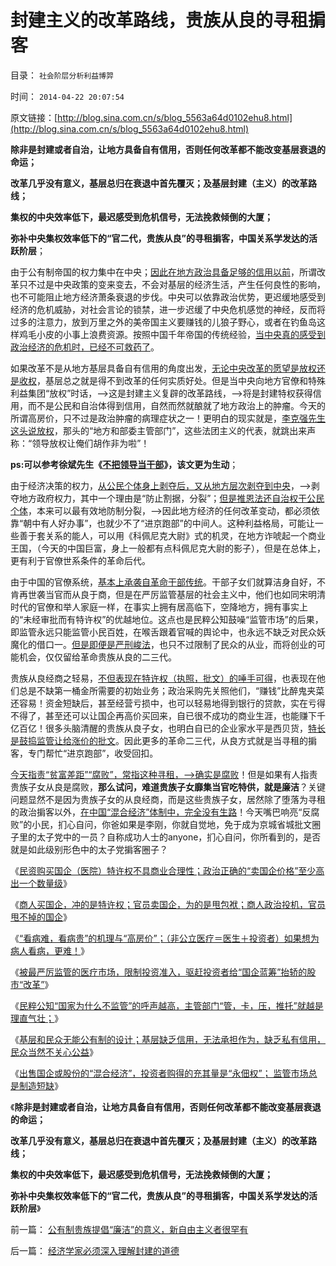 # 封建主义的改革路线，贵族从良的寻租掮客

目录： `社会阶层分析利益博羿` 

时间： `2014-04-22 20:07:54` 

原文链接：[http://blog.sina.com.cn/s/blog_5563a64d0102ehu8.html](http://blog.sina.com.cn/s/blog_5563a64d0102ehu8.html)

**除非是封建或者自治，让地方具备自有信用，否则任何改革都不能改变基层衰退的命运；**

**改革几乎没有意义，基层总归在衰退中首先覆灭；及基层封建（主义）的改革路线；**

**集权的中央效率低下，最迟感受到危机信号，无法挽救倾倒的大厦；**

**弥补中央集权效率低下的“官二代，贵族从良”的寻租掮客，中国关系学发达的活跃阶层**；

由于公有制帝国的权力集中在中央；[因此在地方政治具备足够的信用以前](../../../2014/4/19/公有制基层无能，封建或自治的必要性.md)，所谓改革只不过是中央政策的变来变去，不会对基层的经济生活，产生任何良性的影响，也不可能阻止地方经济萧条衰退的步伐。中央可以依靠政治优势，更迟缓地感受到经济的危机威胁，对社会言论的锁禁，进一步迟缓了中央危机感觉的神经，反而将过多的注意力，放到万里之外的美帝国主义要赚钱的儿狼子野心，或者在钓鱼岛这样鸡毛小皮的小事上浪费资源。按照中国千年帝国的传统经验，[当中央真的感受到政治经济的危机时，已经不可救药了](../../../2010/5/17/中央集权社会积聚整个社会危机的堰塞湖.md)。

如果改革不是从地方基层具备自有信用的角度出发，[无论中央改革的愿望是放权还是收权](../../../2013/11/24/改革目标模糊地指向“建设欧洲式中世纪制度”.md)，基层总之就是得不到改革的任何实质好处。但是当中央向地方官僚和特殊利益集团“放权”时话，——>这是封建主义复辟的改革路线，——>将是封建特权获得信用，而不是公民和自治体得到信用，自然而然就酿就了地方政治上的肿瘤。今天的所谓高房价，只不过是政治肿瘤的病理症状之一！更明白的现实就是，[李克强先生这头说放权](../../../2013/7/21/中央改革意愿不必担心及值得担心方方面面.md)，那头的“地方和部委主管部门”，这些法团主义的代表，就跳出来声称：“领导放权让俺们胡作非为啦”！

**ps:可以参考徐斌先生《**[**不把领导当干部**](http://blog.sina.com.cn/s/blog_48610d8b0101k1ne.html)**》，该文更为生动**；

由于经济决策的权力，[从公民个体身上剥夺后，又从地方层次剥夺到中央](../../../2014/1/2/人口过多是封建社会所特有的危机.md)，——>剥夺地方政府权力，其中一个理由是“防止割据，分裂”；[但是推恩法还自治权于公民个体](../../../2012/9/9/在中国的地图上，还需要画很多很多圈儿.md)，本来可以最有效地防制分裂，——>因此地方经济的任何改革变动，都必须依靠“朝中有人好办事”，也就少不了“进京跑部”的中间人。这种利益格局，可能让一些善于套关系的能人，可以用《科佩尼克大尉》式的机灵，在地方诈唬起一个商业王国，（今天的中国巨富，身上一般都有点科佩尼克大尉的影子），但是在总体上，更有利于官僚世系条件的革命后代。

由于中国的官僚系统，[基本上承袭自革命干部传统](http://darthvad.blog.163.com/blog/static/5339947020119305222219/)。干部子女们就算洁身自好，不肯再世袭当官而从良于商，但是在严厉监管基层的社会主义中，他们也如同宋明清时代的官僚和举人家庭一样，在事实上拥有居高临下，空降地方，拥有事实上的“未经审批而有特许权”的优越地位。这点也是民粹公知鼓噪“监管市场”的后果，即监管永远只能监管小民百姓，在喉舌跟着官喊的舆论中，也永远不缺乏对民众妖魔化的借口一。[但是即便是严刑峻法](../../../2011/11/11/公有制的自然资源和严刑峻法.md)，也只不过限制了民众的从业，而将创业的可能机会，仅仅留给革命贵族从良的二三代。

贵族从良经商之轻易，[不但表现在特许权（执照，批文）的唾手可得](../../../2014/4/14/国企买卖中的领导，掮客，本善，寻租，和腐败.md)，也表现在他们总是不缺第一桶金所需要的初始业务；政治采购先关照他们，“赚钱”比醉鬼夹菜还容易！资金短缺后，甚至经营亏损中，也可以轻易地得到银行的贷款，实在亏得不得了，甚至还可以让国企再高价买回来，自已很不成功的商业生涯，也能赚下千亿百亿！很多头脑清醒的贵族从良子女，也明白自已的企业家水平是西贝货，[特长是鼓捣监管让给涨价的批文](../../../2014/1/8/小产权房是私有产权，已经终结了高房价所有合法理由.md)。因此更多的革命二三代，从良方式就是当寻租的掮客，专门帮忙“进京跑部”，收受回扣。

[今天指责“贫富差距”“腐败”，常指这种寻租，——>确实是腐败](../../../2013/7/7/仇富，将人道主义的恶果，纯粹归罪于贫富差距.md)！但是如果有人指责贵族子女从良是腐败，**那么试问，难道贵族子女靡集当官吃特供，就是廉洁**？关键问题显然不是因为贵族子女的从良经商，而是这些贵族子女，居然除了堕落为寻租的政治掮客以外，[在中国“混合经济”体制中，完全没有生路](../../../2014/3/13/“混合经济”是极巨大的利空.md)！今天嘴巴响亮“反腐败”的小民，扪心自问，你爸如果是李刚，你就自觉地，免于成为京城省城批文圈子里的太子党中的一员？自称成功人士的anyone，扪心自问，你所看到的，是否就是如此级别形色中的太子党掮客圈子？

《[民资购买国企（医院）特许权不具商业合理性；政治正确的“卖国企价格”至少高出一个数量级](../../../2014/4/13/民资购买国企（医院）特许权不具商业合理性.md)》

《[商人买国企，冲的是特许权；官员卖国企，为的是甩包袱；商人政治投机，官员甩不掉的国企](../../../2014/4/14/国企买卖中的领导，掮客，本善，寻租，和腐败.md)》

《[“看病难，看病贵”的机理与“高房价”；（非公立医疗＝医生＋投资者）如果想为病人看病，更难！](../../../2014/4/15/“看病难，看病贵”与“高房价”一样的机理.md)》

《[被最严厉监管的医疗市场，限制投资准入，驱赶投资者给“国企蓝筹”抬轿的股市“改革”](../../../2014/4/16/被最严厉监管的医疗市场，减少了供应，推高了价格，恶化了质量.md)》

《[民粹公知“国家为什么不监管”的呼声越高，主管部门“管，卡，压，推托”就越是理直气壮；](../../../2014/4/17/政府监管的宁左勿右的儿戏.md)》

《[基层和民众无能公有制的设计；基层缺乏信用，无法承担作为，缺乏私有信用，民众当然不关心公益](../../../2014/4/19/公有制基层无能，封建或自治的必要性.md)》

《[出售国企或股份的“混合经济”，投资者购得的充其量是“永佃权”；
监管市场总是制造短缺](../../../2014/4/21/卖国企或股份，出售的只是“永佃权”的一部分；.md)》

《**除非是封建或者自治，让地方具备自有信用，否则任何改革都不能改变基层衰退的命运；**

**改革几乎没有意义，基层总归在衰退中首先覆灭；及基层封建（主义）的改革路线；**

**集权的中央效率低下，最迟感受到危机信号，无法挽救倾倒的大厦；**

**弥补中央集权效率低下的“官二代，贵族从良”的寻租掮客，中国关系学发达的活跃阶层**》

前一篇： [公有制贵族提倡“廉洁”的意义，新自由主义者很罕有](../../../2014/4/22/公有制贵族提倡“廉洁”的意义，新自由主义者很罕有.md)

后一篇： [经济学家必须深入理解封建的道德](../../../2014/4/19/经济学家必须深入理解封建的道德.md)

